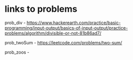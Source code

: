 # links to problems
prob_div - https://www.hackerearth.com/practice/basic-programming/input-output/basics-of-input-output/practice-problems/algorithm/divisible-or-not-81b86ad7/

prob_twoSum - https://leetcode.com/problems/two-sum/

prob_zoos - 
